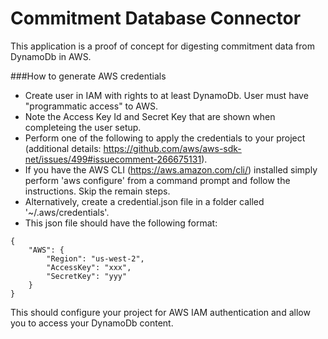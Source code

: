 # Commitment Database Connector

This application is a proof of concept for digesting commitment data from DynamoDb in AWS.

###How to generate AWS credentials
* Create user in IAM with rights to at least DynamoDb. User must have "programmatic access" to AWS.
* Note the Access Key Id and Secret Key that are shown when completeing the user setup.
* Perform one of the following to apply the credentials to your project (additional details: https://github.com/aws/aws-sdk-net/issues/499#issuecomment-266675131).
* If you have the AWS CLI (https://aws.amazon.com/cli/) installed simply perform 'aws configure' from a command prompt and follow the instructions. Skip the remain steps.
* Alternatively, create a credential.json file in a folder called '~/.aws/credentials'.
* This json file should have the following format:
```
{
    "AWS": {
        "Region": "us-west-2",
        "AccessKey": "xxx",
        "SecretKey": "yyy"
    }
}
```

This should configure your project for AWS IAM authentication and allow you to access your DynamoDb content.
